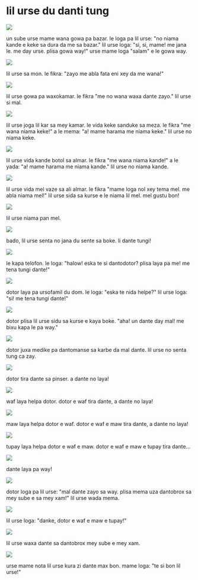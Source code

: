 # lil urse du danti tung

![](http://www.pandunia.info/grafe/urse_dante/urse_01.png)

un sube urse mame wana gowa pa bazar.
le loga pa lil urse: "no niama kande e keke sa dura da me sa bazar."
lil urse loga: "si, si, mame! me jana le. me day urse. plisa gowa way!"
urse mame loga "salam" e le gowa way.

![](http://www.pandunia.info/grafe/urse_dante/urse_02.png)

lil urse sa mon. le fikra: "zayo me abla fata eni xey da me wana!"

![](http://www.pandunia.info/grafe/urse_dante/urse_03.png)

lil urse gowa pa waxokamar.
le fikra "me no wana waxa dante zayo."
lil urse si mal.

![](http://www.pandunia.info/grafe/urse_dante/urse_04.png)

lil urse joga lil kar sa mey kamar.
le vida keke sanduke sa meza.
le fikra "me wana niama keke!" a le mema: "a! mame harama me niama keke."
lil urse no niama keke.

![](http://www.pandunia.info/grafe/urse_dante/urse_05.png)

lil urse vida kande botol sa almar. le fikra "me wana niama kande!"
a le yada: "a! mame harama me niama kande." lil urse no niama kande.

![](http://www.pandunia.info/grafe/urse_dante/urse_06.png)

lil urse vida mel vaze sa ali almar. le fikra
"mame loga nol xey tema mel. me abla niama mel!"
lil urse sida sa kurse e le niama lil mel. mel gustu bon!

![](http://www.pandunia.info/grafe/urse_dante/urse_07.png)

lil urse niama pan mel.

![](http://www.pandunia.info/grafe/urse_dante/urse_08.png)

bado, lil urse senta no jana du sente sa boke. li dante tungi!

![](http://www.pandunia.info/grafe/urse_dante/urse_09.png)

le kapa telofon. le loga: "halow! eska te si dantodotor? plisa laya pa me! me tena tungi dante!"

![](http://www.pandunia.info/grafe/urse_dante/urse_10.png)

dotor laya pa ursofamil du dom.
le loga: "eska te nida helpe?"
lil urse loga: "si! me tena tungi dante!"

![](http://www.pandunia.info/grafe/urse_dante/urse_11.png)

dotor plisa lil urse sidu sa kurse e kaya boke.
"aha! un dante day mal! me bixu kapa le pa way."

![](http://www.pandunia.info/grafe/urse_dante/urse_12.png)

dotor juxa medike pa dantomanse sa karbe da mal dante.
lil urse no senta tung ca zay.

![](http://www.pandunia.info/grafe/urse_dante/urse_13.png)

dotor tira dante sa pinser.
a dante no laya!

![](http://www.pandunia.info/grafe/urse_dante/urse_14.png)

waf laya helpa dotor.
dotor e waf tira dante, a dante no laya!

![](http://www.pandunia.info/grafe/urse_dante/urse_15.png)

maw laya helpa dotor e waf.
dotor e waf e maw tira dante, a dante no laya!

![](http://www.pandunia.info/grafe/urse_dante/urse_16.png)

tupay laya helpa dotor e waf e maw. dotor e waf e maw e tupay tira dante...

![](http://www.pandunia.info/grafe/urse_dante/urse_17.png)

dante laya pa way!

![](http://www.pandunia.info/grafe/urse_dante/urse_18.png)

dotor loga pa lil urse: "mal dante zayo sa way.
plisa mema uza dantobrox sa mey sube e sa mey xam!"
lil urse wada mema.

![](http://www.pandunia.info/grafe/urse_dante/urse_19.png)

lil urse loga: "danke, dotor e waf e maw e tupay!"

![](http://www.pandunia.info/grafe/urse_dante/urse_20.png)

lil urse waxa dante sa dantobrox mey sube e mey xam.

![](http://www.pandunia.info/grafe/urse_dante/urse_21.png)

urse mame nota lil urse kura zi dante max bon.
mame loga: "te si bon lil urse!"

